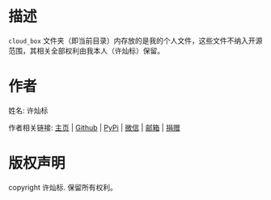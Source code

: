 # 描述

`cloud_box` 文件夹（即当前目录）内存放的是我的个人文件，这些文件不纳入开源范围，其相关全部权利由我本人（许灿标）保留。

# 作者

姓名: 许灿标

作者相关链接: [主页](https://lcctoor.com/) \| [Github](https://github.com/lcctoor) \| [PyPi](https://pypi.org/user/lcctoor) \| [微信](https://lcctoor.com/cdn/wechat_qrc.jpg) \| [邮箱](mailto:lcctoor@outlook.com) \| [捐赠](https://lcctoor.com/cdn/donation_qrc_0rmb.jpg)

# 版权声明

copyright 许灿标. 保留所有权利。
